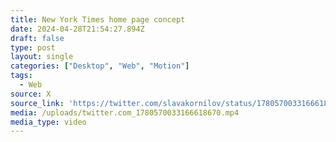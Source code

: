 ```yaml
---
title: New York Times home page concept
date: 2024-04-28T21:54:27.894Z
draft: false
type: post
layout: single
categories: ["Desktop", "Web", "Motion"]
tags:
  - Web
source: X
source_link: 'https://twitter.com/slavakornilov/status/1780570033166618670'
media: /uploads/twitter.com_1780570033166618670.mp4
media_type: video
---
```


